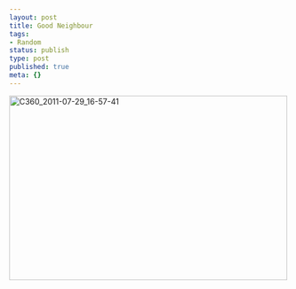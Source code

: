 ```yaml
---
layout: post
title: Good Neighbour
tags:
- Random
status: publish
type: post
published: true
meta: {}
---
```

<div class='posterous_autopost'><div class='p_embed p_image_embed'> <a href="http://posterous.com/getfile/files.posterous.com/fzero/fbsFBZgPfm3Qw1gMVlNKBvdLyuoROLqK7MZZLaAZ5NdWplKNfjcS9QrFJLie/C360_2011-07-29_16-57-41.jpg.scaled.1000.jpg"><img alt="C360_2011-07-29_16-57-41" height="333" src="http://posterous.com/getfile/files.posterous.com/fzero/09720Cc3aO2zc14mGe2zRr2S3PTVIpNx1gy6WGsEj4fky79WWGVMzYTaTP0e/C360_2011-07-29_16-57-41.jpg.scaled.500.jpg" width="500" /></a> </div> </div>
